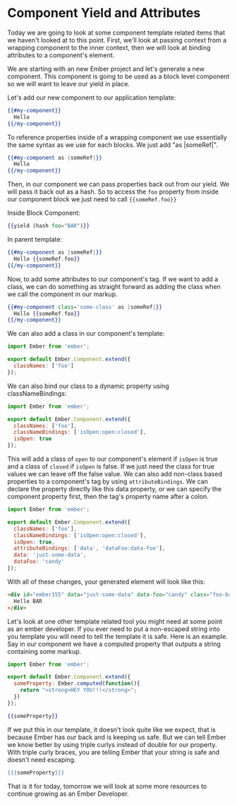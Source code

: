 # Component Yield and Attributes

Today we are going to look at some component template related items that we haven't looked at to this point. First, we'll look at passing context from a wrapping component to the inner context, then we will look at binding attributes to a component's element.

We are starting with an new Ember project and let's generate a new component. This component is going to be used as a block level component so we will want to leave our yield in place.

Let's add our new component to our application template:

```hbs
{{#my-component}}
  Hello
{{/my-component}}
```

To reference properties inside of a wrapping component we use essentially the same syntax as we use for each blocks. We just add "as |someRef|".

```hbs
{{#my-component as |someRef|}}
  Hello
{{/my-component}}
```

Then, in our component we can pass properties back out from our yield. We will pass it back out as a hash. So to access the `foo` property from inside our component block we just need to call `{{someRef.foo}}`

Inside Block Component:
```hbs
{{yield (hash foo="BAR")}}
```

In parent template:

```hbs
{{#my-component as |someRef|}}
  Hello {{someRef.foo}}
{{/my-component}}
```

Now, to add some attributes to our component's tag. If we want to add a class, we can do something as straight forward as adding the class when we call the component in our markup.

```hbs
{{#my-component class='some-class' as |someRef|}}
  Hello {{someRef.foo}}
{{/my-component}}
```

We can also add a class in our component's template:

```JavaScript
import Ember from 'ember';

export default Ember.Component.extend({
  classNames: ['foo']
});
```

We can also bind our class to a dynamic property using classNameBindings:


```JavaScript
import Ember from 'ember';

export default Ember.Component.extend({
  classNames: ['foo'],
  classNameBindings: ['isOpen:open:closed'],
  isOpen: true
});
```

This will add a class of `open` to our component's element if `isOpen` is true and a class of `closed` if `isOpen` is false. If we just need the class for true values we can leave off the false value. We can also add non-class based properties to a component's tag by using `attributeBindings`. We can declare the property directly like this data property, or we can specify the component property first, then the tag's property name after a colon.

```JavaScript
import Ember from 'ember';

export default Ember.Component.extend({
  classNames: ['foo'],
  classNameBindings: ['isOpen:open:closed'],
  isOpen: true,
  attributeBindings: ['data', 'dataFoo:data-foo'],
  data: 'just-some-data',
  dataFoo: 'candy'
});
```

With all of these changes, your generated element will look like this:

```html
<div id="ember355" data="just-some-data" data-foo="candy" class="foo-bar ember-view foo open">  
  Hello BAR
</div>
```

Let's look at one other template related tool you might need at some point as an ember developer. If you ever need to put a non-escaped string into you template you will need to tell the template it is safe. Here is an example. Say in our component we have a computed property that outputs a string containing some markup.

```JavaScript
import Ember from 'ember';

export default Ember.Component.extend({
  someProperty: Ember.computed(function(){
    return "<strong>HEY YOU!!!</strong>";
  })
});
```

```hbs
{{someProperty}}
```

If we put this in our template, it doesn't look quite like we expect, that is because Ember has our back and is keeping us safe. But we can tell Ember we know better by using triple curlys instead of double for our property. With triple curly braces, you are telling Ember that your string is safe and doesn't need escaping.

```hbs
{{{someProperty}}}
```

That is it for today, tomorrow we will look at some more resources to continue growing as an Ember Developer.
